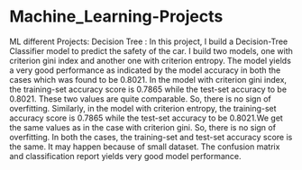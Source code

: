 # Machine_Learning-Projects
ML different Projects:
Decision Tree : In this project, I build a Decision-Tree Classifier model to predict the safety of the car. I build two models, one with criterion gini index and another one with criterion entropy. The model yields a very good performance as indicated by the model accuracy in both the cases which was found to be 0.8021. In the model with criterion gini index, the training-set accuracy score is 0.7865 while the test-set accuracy to be 0.8021. These two values are quite comparable. So, there is no sign of overfitting. Similarly, in the model with criterion entropy, the training-set accuracy score is 0.7865 while the test-set accuracy to be 0.8021.We get the same values as in the case with criterion gini. So, there is no sign of overfitting. In both the cases, the training-set and test-set accuracy score is the same. It may happen because of small dataset. The confusion matrix and classification report yields very good model performance.
